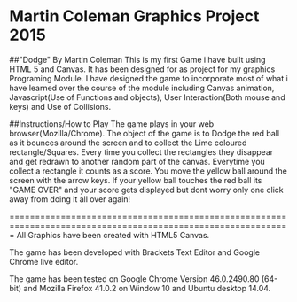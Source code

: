 Martin Coleman Graphics Project 2015
====================================

##"Dodge" By Martin Coleman
This is my first Game i have built using HTML 5 and Canvas.
It has been designed for as project for my graphics Programing Module.
I have designed the game to incorporate most of what i have learned over the course of the module including Canvas animation, Javascript(Use of Functions and objects), User Interaction(Both mouse and keys) and Use of Collisions.

##Instructions/How to Play
The game plays in your web browser(Mozilla/Chrome).
The object of the game is to Dodge the red ball as it bounces around the screen and to collect the Lime coloured rectangle/Squares.
Every time you collect the rectangles they disappear and get redrawn to another random part of the canvas. Everytime you collect a rectangle it counts as a score. You move the yellow ball around the screen with the arrow keys. 
If your yellow ball touches the red ball its "GAME OVER" and your score gets displayed but dont worry only one click away from doing it all over again!



=============================================================================================================
All Graphics have been created with HTML5 Canvas.

The game has been developed with Brackets Text Editor and Google Chrome live editor.

The game has been tested on Google Chrome Version 46.0.2490.80 (64-bit) and Mozilla Firefox 41.0.2 on Window 10 and Ubuntu desktop 14.04.

